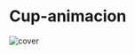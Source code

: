 # Cup-animacion
![cover](https://github.com/Alejandra-Lopez17/Cup-animacion/blob/master/Cup%20animaci%C3%B3n.png)
